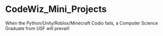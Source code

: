 # CodeWiz_Mini_Projects
 When the Python/Unity/Roblox/Minecraft Codio fails, a Computer Science Graduate from USF will prevail!
